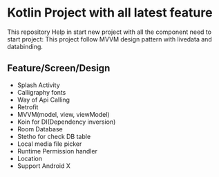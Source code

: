 # Kotlin Project with all latest feature

This repository Help in start new project with all the component need to start project:
This project follow MVVM design pattern with livedata and databinding.

## Feature/Screen/Design

* Splash Activity
* Calligraphy fonts
* Way of Api Calling
* Retrofit
* MVVM(model, view, viewModel)
* Koin for DI(Dependency inversion)
* Room Database
* Stetho for check DB table
* Local media file picker
* Runtime Permission handler
* Location
* Support Android X


